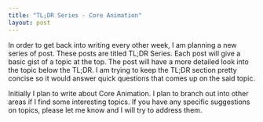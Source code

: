 ```yaml
---
title: "TL;DR Series - Core Animation"
layout: post
---
```

In order to get back into writing every other week, I am planning a new series of post. These posts are titled TL;DR Series. Each post will give a basic gist of a topic at the top. The post will have a more detailed look into the topic below the TL;DR. I am trying to keep the TL;DR section pretty concise so it would answer quick questions that comes up on the said topic. 

Initially I plan to write about Core Animation. I plan to branch out into other areas if I find some interesting topics. If you have any specific suggestions on topics, please let me know and I will try to address them.